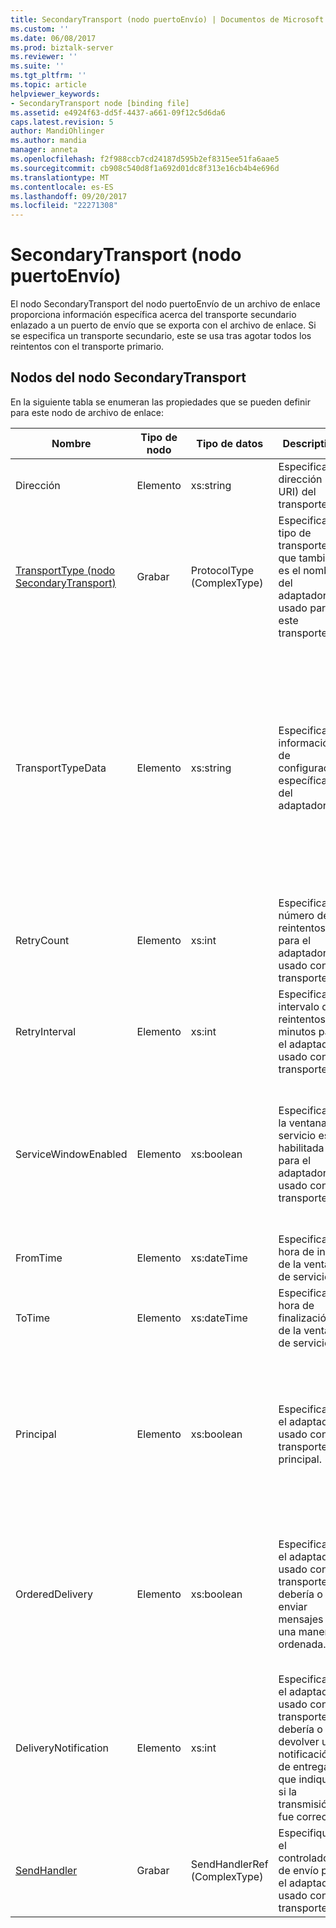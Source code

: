 ```yaml
---
title: SecondaryTransport (nodo puertoEnvío) | Documentos de Microsoft
ms.custom: ''
ms.date: 06/08/2017
ms.prod: biztalk-server
ms.reviewer: ''
ms.suite: ''
ms.tgt_pltfrm: ''
ms.topic: article
helpviewer_keywords:
- SecondaryTransport node [binding file]
ms.assetid: e4924f63-dd5f-4437-a661-09f12c5d6da6
caps.latest.revision: 5
author: MandiOhlinger
ms.author: mandia
manager: anneta
ms.openlocfilehash: f2f988ccb7cd24187d595b2ef8315ee51fa6aae5
ms.sourcegitcommit: cb908c540d8f1a692d01dc8f313e16cb4b4e696d
ms.translationtype: MT
ms.contentlocale: es-ES
ms.lasthandoff: 09/20/2017
ms.locfileid: "22271308"
---
```

# <a name="secondarytransport-sendport-node"></a>SecondaryTransport (nodo puertoEnvío)
El nodo SecondaryTransport del nodo puertoEnvío de un archivo de enlace proporciona información específica acerca del transporte secundario enlazado a un puerto de envío que se exporta con el archivo de enlace. Si se especifica un transporte secundario, este se usa tras agotar todos los reintentos con el transporte primario.  
  
## <a name="nodes-in-the-secondarytransport-node"></a>Nodos del nodo SecondaryTransport  
 En la siguiente tabla se enumeran las propiedades que se pueden definir para este nodo de archivo de enlace:  
  
|**Nombre**|**Tipo de nodo**|**Tipo de datos**|**Description**|**Restricciones**|**Comentarios**|  
|--------------|-------------------|-------------------|---------------------|----------------------|------------------|  
|Dirección|Elemento|xs:string|Especifica la dirección (o URI) del transporte.|No requerido|Valor predeterminado: vacío|  
|[TransportType (nodo SecondaryTransport)](../core/transporttype-secondarytransport-node.md)|Grabar|ProtocolType (ComplexType)|Especifica el tipo de transporte, que también es el nombre del adaptador usado para este transporte.|No requerido|Valor predeterminado: ninguno|  
|TransportTypeData|Elemento|xs:string|Especifica la información de configuración específica del adaptador.|No requerido|Valor predeterminado: vacío<br /><br /> Vea [propiedades de configuración para los adaptadores de BizTalk integrados](../core/configuration-properties-for-integrated-biztalk-adapters.md) para obtener información específica de adaptador acerca de las propiedades que se pueden almacenar en esta cadena.|  
|RetryCount|Elemento|xs:int|Especifica el número de reintentos para el adaptador usado con el transporte.|Necesario|Valor predeterminado: ninguno|  
|RetryInterval|Elemento|xs:int|Especifica el intervalo de reintentos en minutos para el adaptador usado con el transporte.|Necesario|Valor predeterminado: ninguno|  
|ServiceWindowEnabled|Elemento|xs:boolean|Especifica si la ventana de servicio está habilitada para el adaptador usado con el transporte.|Necesario|Valor predeterminado: ninguno<br /><br /> Establecido en **true** si está habilitada la ventana de servicio, en caso contrario, se establece en **false**.|  
|FromTime|Elemento|xs:dateTime|Especifica la hora de inicio de la ventana de servicio.|Necesario|Valor predeterminado: ninguno|  
|ToTime|Elemento|xs:dateTime|Especifica la hora de finalización de la ventana de servicio.|Necesario|Valor predeterminado: ninguno|  
|Principal|Elemento|xs:boolean|Especifica si el adaptador usado con el transporte es principal.|Necesario|Valor predeterminado: ninguno<br /><br /> Establecido en **true** si el adaptador usado con el transporte es principal, en caso contrario, se establece en **false**.|  
|OrderedDelivery|Elemento|xs:boolean|Especifica si el adaptador usado con el transporte debería o no enviar mensajes de una manera ordenada.|Necesario|Valor predeterminado: ninguno<br /><br /> Establecido en **true** si el transporte es enviar mensajes en orden, en caso contrario, se establece en **false**.|  
|DeliveryNotification|Elemento|xs:int|Especifica si el adaptador usado con el transporte debería o no devolver una notificación de entrega que indique si la transmisión fue correcta.|Necesario|Valor predeterminado: ninguno<br /><br /> Establecido en **true** para las notificaciones de entrega, de lo contrario establece **false**.|  
|[SendHandler](../core/sendhandler-secondarytransport-node.md)|Grabar|SendHandlerRef (ComplexType)|Especifique el controlador de envío para el adaptador usado con el transporte.|Necesario|Valor predeterminado: ninguno|